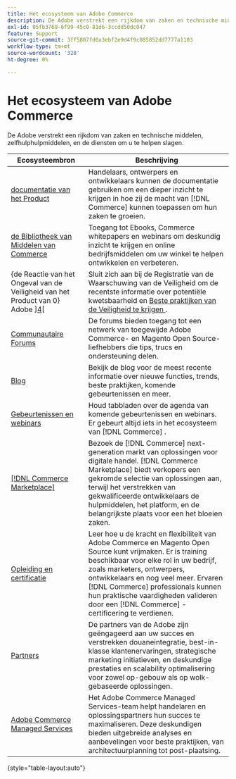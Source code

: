 ```yaml
---
title: Het ecosysteem van Adobe Commerce
description: De Adobe verstrekt een rijkdom van zaken en technische middelen, zelfhulphulpmiddelen, en de diensten om handelaren te helpen slagen.
exl-id: 05fb3769-6f99-45c0-81d6-3ccdd50dc047
feature: Support
source-git-commit: 3ff5807fd0a3ebf2e9d4f9c085852dd7777a1103
workflow-type: tm+mt
source-wordcount: '328'
ht-degree: 0%

---
```


# Het ecosysteem van Adobe Commerce

De Adobe verstrekt een rijkdom van zaken en technische middelen, zelfhulphulpmiddelen, en de diensten om u te helpen slagen.

| Ecosysteembron | Beschrijving |
| ------------------ | ----------- |
| [ documentatie van het Product ][1] | Handelaars, ontwerpers en ontwikkelaars kunnen de documentatie gebruiken om een dieper inzicht te krijgen in hoe zij de macht van [!DNL Commerce] kunnen toepassen om hun zaken te groeien. |
| [ de Bibliotheek van Middelen van Commerce ][3] | Toegang tot Ebooks, Commerce whitepapers en webinars om deskundig inzicht te krijgen en online bedrijfsmiddelen om uw winkel te helpen ontwikkelen en verbeteren. |
| {de Reactie van het Ongeval van de Veiligheid van het Product van 0} Adobe ][4][ | Sluit zich aan bij de Registratie van de Waarschuwing van de Veiligheid om de recentste informatie over potentiële kwetsbaarheid en [ Beste praktijken van de Veiligheid te krijgen ][5]. |
| [ Communautaire Forums ][6] | De forums bieden toegang tot een netwerk van toegewijde Adobe Commerce- en Magento Open Source-liefhebbers die tips, trucs en ondersteuning delen. |
| [ Blog ][7] | Bekijk de blog voor de meest recente informatie over nieuwe functies, trends, beste praktijken, komende gebeurtenissen en meer. |
| [ Gebeurtenissen en webinars ][8] | Houd tabbladen over de agenda van komende gebeurtenissen en webinars. Er gebeurt altijd iets in het ecosysteem van [!DNL Commerce] . |
| [[!DNL Commerce Marketplace]][9] | Bezoek de [!DNL Commerce] next-generation markt van oplossingen voor digitale handel. [!DNL Commerce Marketplace] biedt verkopers een gekromde selectie van oplossingen aan, terwijl het verstrekken van gekwalificeerde ontwikkelaars de hulpmiddelen, het platform, en de belangrijkste plaats voor een het bloeien zaken. |
| [ Opleiding en certificatie ][10] | Leer hoe u de kracht en flexibiliteit van Adobe Commerce en Magento Open Source kunt vrijmaken. Er is training beschikbaar voor elke rol in uw bedrijf, zoals marketers, ontwerpers, ontwikkelaars en nog veel meer. Ervaren [!DNL Commerce] professionals kunnen hun praktische vaardigheden valideren door een [!DNL Commerce] -certificering te verdienen. |
| [ Partners ][12] | De partners van de Adobe zijn geëngageerd aan uw succes en verstrekken douaneintegratie, best-in-klasse klantenervaringen, strategische marketing initiatieven, en deskundige prestaties en scalability optimalisering voor zowel op-gebouw als op wolk-gebaseerde oplossingen. |
| [ Adobe Commerce Managed Services ][13] | Het Adobe Commerce Managed Services-team helpt handelaren en oplossingspartners hun succes te maximaliseren. Deze deskundigen bieden uitgebreide analyses en aanbevelingen voor beste praktijken, van architectuurplanning tot post-plaatsing. |

{style="table-layout:auto"}

[1]: https://experienceleague.adobe.com/docs/commerce.html
[3]: https://business.adobe.com/resources/main.html?Products+%26+Services=Commerce%252CCommerce%2520Cloud
[4]: https://helpx.adobe.com/security.html
[5]: https://www.adobe.com/content/dam/cc/en/security/pdfs/Adobe-Magento-Commerce-Best-Practices-Guide.pdf
[6]: https://community.magento.com/
[7]: https://business.adobe.com/blog/
[8]: https://www.adobe.com/events.html
[9]: https://marketplace.magento.com/
[10]: https://learning.adobe.com/catalog.html?solution=Adobe%20Commerce
[12]: https://business.adobe.com/products/magento/partners.html
[13]: https://business.adobe.com/products/magento/fully-managed-service.html
